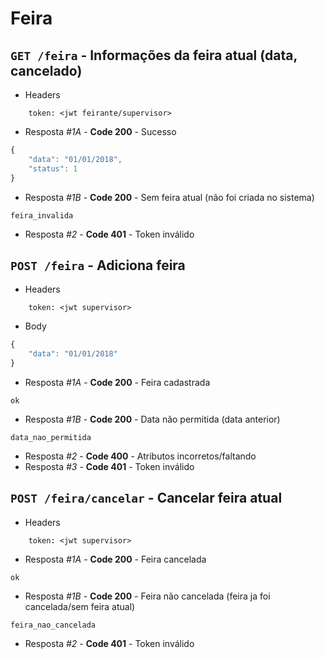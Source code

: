 # Feira

## `GET /feira` - Informações da feira atual (data, cancelado)

- Headers

```
    token: <jwt feirante/supervisor>
```

- Resposta _#1A_ - **Code 200** - Sucesso
```javascript
{
    "data": "01/01/2018",
    "status": 1
}
```

- Resposta _#1B_ - **Code 200** - Sem feira atual (não foi criada no sistema)
```
feira_invalida
```

- Resposta _#2_ - **Code 401** - Token inválido

## `POST /feira` - Adiciona feira

- Headers

```
    token: <jwt supervisor>
```

- Body

```javascript
{
    "data": "01/01/2018"
}
```

- Resposta _#1A_ - **Code 200** - Feira cadastrada

```
ok
```

- Resposta _#1B_ - **Code 200** - Data não permitida (data anterior)

```
data_nao_permitida
```

- Resposta _#2_ - **Code 400** - Atributos incorretos/faltando
- Resposta _#3_ - **Code 401** - Token inválido

## `POST /feira/cancelar` - Cancelar feira atual

- Headers

```
    token: <jwt supervisor>
```

- Resposta _#1A_ - **Code 200** - Feira cancelada

```
ok
```

- Resposta _#1B_ - **Code 200** - Feira não cancelada (feira ja foi cancelada/sem feira atual)

```
feira_nao_cancelada
```

- Resposta _#2_ - **Code 401** - Token inválido
